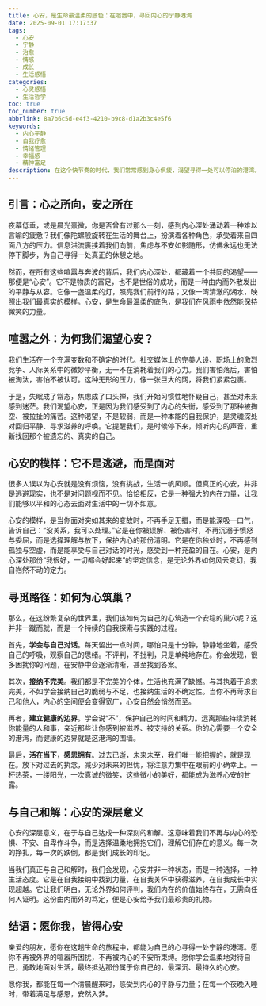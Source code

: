 ```yaml
---
title: 心安，是生命最温柔的底色：在喧嚣中，寻回内心的宁静港湾
date: 2025-09-01 17:17:37
tags:
  - 心安
  - 宁静
  - 治愈
  - 情感
  - 成长
  - 生活感悟
categories:
  - 心灵感悟
  - 生活哲学
toc: true
toc_number: true
abbrlink: 8a7b6c5d-e4f3-4210-b9c8-d1a2b3c4e5f6
keywords:
  - 内心平静
  - 自我疗愈
  - 情绪管理
  - 幸福感
  - 精神富足
description: 在这个快节奏的时代，我们常常感到身心俱疲，渴望寻得一处可以停泊的港湾。心安，并非遥不可及的奢望，而是我们每个人内心深处最真挚的渴求。它不是逃避现实的借口，而是面对生活挑战时，那份从容与坚韧的底气。这篇文章，将带你一同探索心安的真谛，感受它如何成为生命中最温柔的底色，指引我们穿越迷雾，抵达内心的宁静。
---
```


## 引言：心之所向，安之所在

夜幕低垂，或是晨光熹微，你是否曾有过那么一刻，感到内心深处涌动着一种难以言喻的疲惫？我们像陀螺般旋转在生活的舞台上，扮演着各种角色，承受着来自四面八方的压力。信息洪流裹挟着我们向前，焦虑与不安如影随形，仿佛永远也无法停下脚步，为自己寻得一处真正的休憩之地。

然而，在所有这些喧嚣与奔波的背后，我们内心深处，都藏着一个共同的渴望——那便是“心安”。它不是物质的富足，也不是世俗的成功，而是一种由内而外散发出的平静与从容。它像一盏温柔的灯，照亮我们前行的路；又像一湾清澈的湖水，映照出我们最真实的模样。心安，是生命最温柔的底色，是我们在风雨中依然能保持微笑的力量。

## 喧嚣之外：为何我们渴望心安？

我们生活在一个充满变数和不确定的时代。社交媒体上的完美人设、职场上的激烈竞争、人际关系中的微妙平衡，无一不在消耗着我们的心力。我们害怕落后，害怕被淘汰，害怕不被认可。这种无形的压力，像一张巨大的网，将我们紧紧包裹。

于是，失眠成了常态，焦虑成了口头禅，我们开始习惯性地怀疑自己，甚至对未来感到迷茫。我们渴望心安，正是因为我们感受到了内心的失衡，感受到了那种被掏空、被拉扯的痛苦。这种渴望，不是软弱，而是一种本能的自我保护，是灵魂深处对回归平静、寻求滋养的呼唤。它提醒我们，是时候停下来，倾听内心的声音，重新找回那个被遗忘的、真实的自己。

## 心安的模样：它不是逃避，而是面对

很多人误以为心安就是没有烦恼，没有挑战，生活一帆风顺。但真正的心安，并非是逃避现实，也不是对问题视而不见。恰恰相反，它是一种强大的内在力量，让我们能够以平和的心态去面对生活中的一切不如意。

心安的模样，是当你面对突如其来的变故时，不再手足无措，而是能深吸一口气，告诉自己：“没关系，我可以处理。”它是在你被误解、被伤害时，不再沉溺于愤怒与委屈，而是选择理解与放下，保护内心的那份清明。它是在你独处时，不再感到孤独与空虚，而是能享受与自己对话的时光，感受到一种充盈的自在。心安，是内心深处那份“我很好，一切都会好起来”的坚定信念，是无论外界如何风云变幻，我自岿然不动的定力。

## 寻觅路径：如何为心筑巢？

那么，在这纷繁复杂的世界里，我们该如何为自己的心筑造一个安稳的巢穴呢？这并非一蹴而就，而是一个持续的自我探索与实践的过程。

首先，**学会与自己对话**。每天留出一点时间，哪怕只是十分钟，静静地坐着，感受自己的呼吸，观察自己的思绪。不评判，不批判，只是单纯地存在。你会发现，很多困扰你的问题，在安静中会逐渐清晰，甚至找到答案。

其次，**接纳不完美**。我们都是不完美的个体，生活也充满了缺憾。与其执着于追求完美，不如学会接纳自己的脆弱与不足，也接纳生活的不确定性。当你不再苛求自己和他人，内心的空间便会变得宽广，心安自然会悄然而至。

再者，**建立健康的边界**。学会说“不”，保护自己的时间和精力。远离那些持续消耗你能量的人和事，亲近那些让你感到被滋养、被支持的关系。你的心需要一个安全的港湾，而健康的边界就是这港湾的围墙。

最后，**活在当下，感恩拥有**。过去已逝，未来未至，我们唯一能把握的，就是现在。放下对过去的执念，减少对未来的担忧，将注意力集中在眼前的小确幸上。一杯热茶，一缕阳光，一次真诚的微笑，这些微小的美好，都能成为滋养心安的甘露。

## 与自己和解：心安的深层意义

心安的深层意义，在于与自己达成一种深刻的和解。这意味着我们不再与内心的恐惧、不安、自卑作斗争，而是选择温柔地拥抱它们，理解它们存在的意义。每一次的挣扎，每一次的跌倒，都是我们成长的印记。

当我们真正与自己和解时，我们会发现，心安并非一种状态，而是一种选择，一种生活态度。它是在自我接纳中找到力量，在自我关怀中获得滋养，在自我成长中实现超越。它让我们明白，无论外界如何评判，我们内在的价值始终存在，无需向任何人证明。这份由内而外的笃定，便是心安给予我们最珍贵的礼物。

## 结语：愿你我，皆得心安

亲爱的朋友，愿你在这趟生命的旅程中，都能为自己的心寻得一处宁静的港湾。愿你不再被外界的喧嚣所困扰，不再被内心的不安所束缚。愿你学会温柔地对待自己，勇敢地面对生活，最终抵达那份属于你自己的，最深沉、最持久的心安。

愿你我，都能在每一个清晨醒来时，感受到内心的平静与力量；在每一个夜晚入睡时，带着满足与感恩，安然入梦。